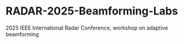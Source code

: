 # RADAR-2025-Beamforming-Labs
2025 IEEE International Radar Conference, workshop on adaptive beamforming
